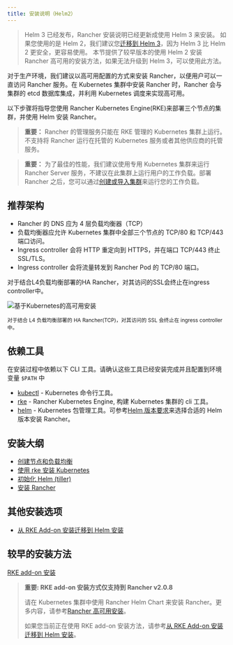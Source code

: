 ```yaml
---
title: 安装说明（Helm2）
---
```


> Helm 3 已经发布，Rancher 安装说明已经更新成使用 Helm 3 来安装。
> 如果您使用的是 Helm 2，我们建议您[迁移到 Helm 3](https://helm.sh/blog/migrate-from-helm-v2-to-helm-v3/)，因为 Helm 3 比 Helm 2 更安全，更容易使用。
> 本节提供了较早版本的使用 Helm 2 安装 Rancher 高可用的安装方法，如果无法升级到 Helm 3，可以使用此方法。

对于生产环境，我们建议以高可用配置的方式来安装 Rancher，以便用户可以一直访问 Rancher 服务。在 Kubernetes 集群中安装 Rancher 时，Rancher 会与集群的 etcd 数据库集成，并利用 Kubernetes 调度来实现高可用。

以下步骤将指导您使用 Rancher Kubernetes Engine(RKE)来部署三个节点的集群，并使用 Helm 安装 Rancher。

> **重要：** Rancher 的管理服务只能在 RKE 管理的 Kubernetes 集群上运行。不支持将 Rancher 运行在托管的 Kubernetes 服务或者其他供应商的托管服务。

> **重要：** 为了最佳的性能，我们建议使用专用 Kubernetes 集群来运行 Rancher Server 服务，不建议在此集群上运行用户的工作负载。部署 Rancher 之后，您可以通过[创建或导入集群](/docs/cluster-provisioning/#cluster-creation-in-rancher)来运行您的工作负载。

## 推荐架构

- Rancher 的 DNS 应为 4 层负载均衡器（TCP）
- 负载均衡器应允许 Kubernetes 集群中全部三个节点的 TCP/80 和 TCP/443 端口访问。
- Ingress controller 会将 HTTP 重定向到 HTTPS，并在端口 TCP/443 终止 SSL/TLS。
- Ingress controller 会将流量转发到 Rancher Pod 的 TCP/80 端口。

<figcaption>对于结合L4负载均衡部署的HA Rancher，对其访问的SSL会终止在ingress controller中。</figcaption>

![基于Kubernetes的高可用安装](/img/rancher/ha/rancher2ha.svg)

<sup>对于结合 L4 负载均衡部署的 HA Rancher(TCP)，对其访问的 SSL 会终止在 ingress controller 中。</sup>

## 依赖工具

在安装过程中依赖以下 CLI 工具。请确认这些工具已经安装完成并且配置到环境变量 `$PATH` 中

- [kubectl](https://kubernetes.io/docs/tasks/tools/install-kubectl/#install-kubectl) - Kubernetes 命令行工具。
- [rke](https://rancher.com/docs/rke/latest/en/installation/) - Rancher Kubernetes Engine, 构建 Kubernetes 集群的 cli 工具。
- [helm](https://docs.helm.sh/using_helm/#installing-helm) - Kubernetes 包管理工具。可参考[Helm 版本要求](/docs/installation/options/helm-version/_index)来选择合适的 Helm 版本安装 Rancher。

## 安装大纲

- [创建节点和负载均衡](/docs/installation/options/helm2/create-nodes-lb/_index)
- [使用 rke 安装 Kubernetes](/docs/installation/options/helm2/kubernetes-rke/_index)
- [初始化 Helm (tiller)](/docs/installation/options/helm2/helm-init/_index)
- [安装 Rancher](/docs/installation/options/helm2/helm-rancher/_index)

## 其他安装选项

- [从 RKE Add-on 安装迁移到 Helm 安装](/docs/upgrades/upgrades/migrating-from-rke-add-on/_index)

## 较早的安装方法

[RKE add-on 安装](/docs/installation/options/helm2/rke-add-on/_index)

> **重要: RKE add-on 安装方式仅支持到 Rancher v2.0.8**
>
> 请在 Kubernetes 集群中使用 Rancher Helm Chart 来安装 Rancher。更多内容，请参考[Rancher 高可用安装](/docs/installation/options/helm2/_index)。
>
> 如果您当前正在使用 RKE add-on 安装方法，请参考[从 RKE Add-on 安装迁移到 Helm 安装](/docs/upgrades/upgrades/migrating-from-rke-add-on/_index)。
